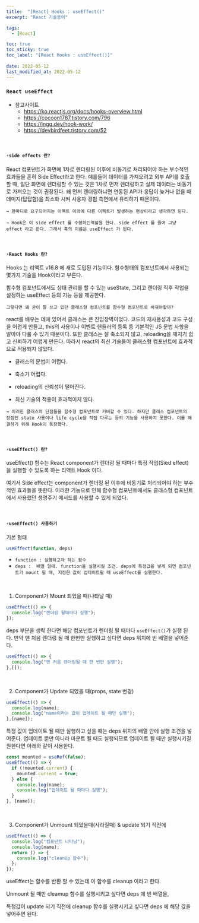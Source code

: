 ```yaml
---
title:  "[React] Hooks : useEffect()"
excerpt: "React 기술용어"

tags:
  - [React]

toc: true
toc_sticky: true
toc_label: "[React Hooks : useEffect()]"
 
date: 2022-05-12
last_modified_at: 2022-05-12
---
```


### ``React useEffect``

- 참고사이트
  - <https://ko.reactjs.org/docs/hooks-overview.html>
  - <https://cocoon1787.tistory.com/796>
  - <https://ingg.dev/hook-work/>
  - <https://devbirdfeet.tistory.com/52>

<br>

#### `⚡️side effects 란?`

React 컴포넌트가 화면에 1차로 렌더링된 이후에 비동기로 처리되어야 하는 부수적인 효과들을 흔히 Side Effect라고 한다.
예를들어 데이터를 가져오려고 외부 API를 호출할 때, 일단 화면에 렌더링할 수 있는 것은 1차로 먼저 렌더링하고 실제 데이터는 비동기로 가져오는 것이 권장된다. 왜 먼저 렌더링하냐면 연동된 API가 응답이 늦거나 없을 때 데미지(답답함)을 최소화 시켜 사용자 경험 측면에서 유리하기 때문이다.

`→ 한마디로 요구되어지는 이펙트 이외에 다른 이펙트가 발생하는 현상이라고 생각하면 된다.`

`→ Hook은 이 side effect 를 수행하는역할을 한다. side effect 를 줄여 그냥 effect 라고 한다. 그래서 훅의 이름은 useEffect 가 된다.`


<br>

#### `⚡️React Hooks 란?`

Hooks 는 리액트 v16.8 에 새로 도입된 기능이다. 함수형태의 컴포넌트에서 사용되는 몇가지 기술을 Hook이라고 부른다.

함수형 컴포넌트에서도 상태 관리를 할 수 있는 useState, 그리고 렌더링 직후 작업을 설정하는 useEffect 등의 기능 등을 제공한다.
 
`그렇다면 왜 굳이 잘 쓰고 있던 클래스형 컴포넌트를 함수형 컴포넌트로 바꿔야할까?`

react를 배우는 데에 있어서 클래스는 큰 진입장벽이었다. 코드의 재사용성과 코드 구성을 어렵게 만들고, this의 사용이나 이벤트 핸들러의 등록 등 기본적인 JS 문법 사항을 알아야 다룰 수 있기 때문이다. 또한 클래스는 잘 축소되지 않고, reloading을 깨지기 쉽고 신뢰하기 어렵게 만든다. 따라서 react의 최신 기술들이 클래스형 컴포넌트에 효과적으로 적용되지 않았다.

- 클래스의 문법이 어렵다.

- 축소가 어렵다.

- reloading의 신뢰성이 떨어진다.

- 최신 기술의 적용이 효과적이지 않다.

`→ 이러한 클래스의 단점들을 함수형 컴포넌트로 커버할 수 있다. 하지만 클래스 컴포넌트의 장점인 state 사용이나 life cycle을 직접 다루는 등의 기능을 사용하지 못한다. 이를 해결하기 위해 Hook이 등장했다.`

<br>

#### `⚡️useEffect() 란?`

useEffect() 함수는 React component가 렌더링 될 때마다 특정 작업(Sied effect)을 실행할 수 있도록 하는 리액트 Hook 이다. 

여기서 Side effect는 component가 렌더링 된 이후에 비동기로 처리되어야 하는 부수적인 효과들을 뜻한다. 이러한 기능으로 인해 함수형 컴포넌트에서도 클래스형 컴포넌트에서 사용했던 생명주기 메서드를 사용할 수 있게 되었다.

<br>

#### `⚡️useEffect() 사용하기`

기본 형태

```js
useEffect(function, deps)
```

- `function : 실행하고자 하는 함수`
- `deps :  배열 형태. function을 실행시킬 조건.
deps에 특정값을 넣게 되면 컴포넌트가 mount 될 때, 지정한 값이 업데이트될 때 useEffect를 실행한다.`

<br>

1) Component가 Mount 되었을 때(나타날 때)

```js
useEffect(() => {
  console.log("렌더링 될때마다 실행");
});
```

deps 부분을 생략 한다면 해당 컴포넌트가 렌더링 될 때마다 `useEffect()`가 실행 된다. 만약 맨 처음 렌더링 될 때 한번만 실행하고 싶다면 deps 위치에 빈 배열을 넣어준다.

```js
useEffect(() => {
  console.log("맨 처음 렌더링될 때 한 번만 실행");
},[]);
```

<br>

2) Component가 Update 되었을 때(props, state 변경)

```js
useEffect(() => {
  console.log(name);
  console.log("name이라는 값이 업데이트 될 때만 실행");
},[name]);
```

특정 값이 업데이트 될 때만 실행하고 싶을 때는 deps 위치의 배열 안에 실행 조건을 넣어준다. 업데이트 뿐만 아니라 마운트 될 때도 실행되므로 업데이트 될 때만 실행시키길 원한다면 아래와 같이 사용한다.

```js
const mounted = useRef(false);
useEffect(() => {
  if (!mounted.current) {
    mounted.current = true;
  } else {
    console.log(name);
    console.log("업데이트 될 때마다 실행");
  }
}, [name]);
```


<br>

3) Component가 Unmount 되었을때(사라질때) & update 되기 직전에

```js
useEffect(() => {
  console.log("컴포넌트 나타남");
  console.log(name);
  return () => {
    console.log("cleanUp 함수");
  };
});
```

useEffect는 함수를 반환 할 수 있는데 이 함수를 cleanup 이라고 한다.

Unmount 될 때만 cleamup 함수를 실행시키고 싶다면 deps 에 빈 배열을,

특정값이 update 되기 직전에 cleanup 함수를 실행시키고 싶다면 deps 에 해당 값을 넣어주면 된다.
